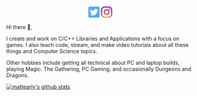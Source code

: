 <p align='center'>
<a href="https://twitter.com/matthewjayearly/"><img height="30" src="https://github.com/mattearly/mattearly/blob/master/icon/twitter.png"></a>
<a href="https://instagram.com/matthewjearly/"><img height="30" src="https://github.com/mattearly/mattearly/blob/master/icon/instagram.png"></a>
</p>

Hi there 👋,

I create and work on C/C++ Libraries and Applications with a focus on games. I also teach code, stream, and make video tutorials about all these things and Computer Science topics.

Other hobbies include getting all technical about PC and laptop builds, playing Magic: The Gathering, PC Gaming, and occasionally Dungeons and Dragons.

[![mattearly's github stats](https://github-readme-stats.vercel.app/api?username=mattearly)](https://github.com/anuraghazra/github-readme-stats)

<!--
Here are some ideas to get you started:

- 🔭 I’m currently working on ...
- 🌱 I’m currently learning ...
- 👯 I’m looking to collaborate on ...
- 🤔 I’m looking for help with ...
- 💬 Ask me about ...
- 📫 How to reach me: ...
- ⚡ Fun fact: ...
-->
